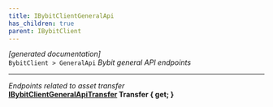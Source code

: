 ```yaml
---
title: IBybitClientGeneralApi
has_children: true
parent: IBybitClient
---
```

*[generated documentation]*  
`BybitClient > GeneralApi`
*Bybit general API endpoints*
  
***
*Endpoints related to asset transfer*  
**[IBybitClientGeneralApiTransfer](IBybitClientGeneralApiTransfer.md) Transfer { get; }**  
